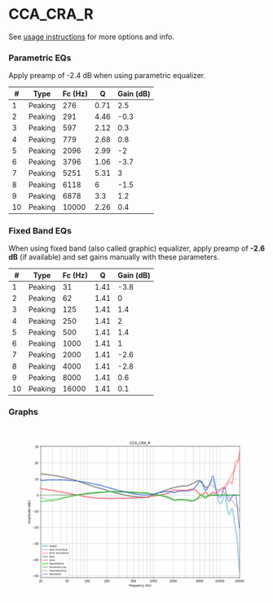 # CCA_CRA_R
See [usage instructions](https://github.com/jaakkopasanen/AutoEq#usage) for more options and info.

### Parametric EQs
Apply preamp of -2.4 dB when using parametric equalizer.

|   # | Type    |   Fc (Hz) |    Q |   Gain (dB) |
|-----|---------|-----------|------|-------------|
|   1 | Peaking |       276 | 0.71 |         2.5 |
|   2 | Peaking |       291 | 4.46 |        -0.3 |
|   3 | Peaking |       597 | 2.12 |         0.3 |
|   4 | Peaking |       779 | 2.68 |         0.8 |
|   5 | Peaking |      2096 | 2.99 |        -2   |
|   6 | Peaking |      3796 | 1.06 |        -3.7 |
|   7 | Peaking |      5251 | 5.31 |         3   |
|   8 | Peaking |      6118 | 6    |        -1.5 |
|   9 | Peaking |      6878 | 3.3  |         1.2 |
|  10 | Peaking |     10000 | 2.26 |         0.4 |

### Fixed Band EQs
When using fixed band (also called graphic) equalizer, apply preamp of **-2.6 dB** (if available) and set gains manually with these parameters.

|   # | Type    |   Fc (Hz) |    Q |   Gain (dB) |
|-----|---------|-----------|------|-------------|
|   1 | Peaking |        31 | 1.41 |        -3.8 |
|   2 | Peaking |        62 | 1.41 |         0   |
|   3 | Peaking |       125 | 1.41 |         1.4 |
|   4 | Peaking |       250 | 1.41 |         2   |
|   5 | Peaking |       500 | 1.41 |         1.4 |
|   6 | Peaking |      1000 | 1.41 |         1   |
|   7 | Peaking |      2000 | 1.41 |        -2.6 |
|   8 | Peaking |      4000 | 1.41 |        -2.8 |
|   9 | Peaking |      8000 | 1.41 |         0.6 |
|  10 | Peaking |     16000 | 1.41 |         0.1 |

### Graphs
![](./CCA_CRA_R.png)
